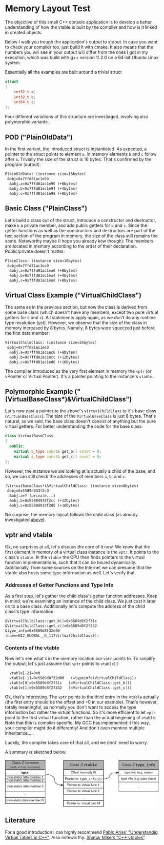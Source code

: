 # Memory Layout Test

The objective of this small C++ console application is to develop a better understanding of how the vtable is built by the compiler and how is it linked in created objects.

Below I walk you trough the application's output to stdout. In case you want to check your compiler too, just build it with cmake. It also means that the numbers you will see in your output will differ from the ones I got in my execution, which was build with g++ version 11.2.0 on a 64-bit Ubuntu Linux system. 

Essentially all the examples are built around a trivial struct
```C++
struct
{
    int32_t a;
    int32_t b;
    int64_t c;
};
```
Four different variations of this structure are investiaged, involving also polymorphic variants.

## POD ("PlainOldData")

In the first variant, the introduced struct is instantiated. As expected, a pointer to the struct points to element `a`. In memory elements `b` and `c` follow after `a`. Trivially the size of the struct is 16 bytes. That's confirmed by the program (output):
```Shell
PlainOldData: (instance size=16bytes)
 &obj=0x7ffd81ac1e90
  &obj.a=0x7ffd81ac1e90 (+0bytes)
  &obj.b=0x7ffd81ac1e94 (+4bytes)
  &obj.c=0x7ffd81ac1e98 (+8bytes)
```

## Basic Class ("PlainClass")

Let's build a class out of the struct, introduce a constructor and destructor, make `b` a private member, and add public getters for `b` and `c`. Since the getter functions as well as the constructors and destructors are part of the text section of the program in memory, the size of the class still remains the same. Noteworthy maybe (I hope you already kew though): The members are located in memory according to the order of their declaration. Public/private doesn't matter:

```Shell
PlainClass: (instance size=16bytes)
 &obj=0x7ffd81ac1ea0
  &obj.a=0x7ffd81ac1ea0 (+0bytes)
  &obj.b=0x7ffd81ac1ea4 (+4bytes)
  &obj.c=0x7ffd81ac1ea8 (+8bytes)
```

## <a name="e3">Virtual Class Example ("VirtualChildClass")</a>

The same as in the previous section, but now the class is derived from some base class (which doesn't have any members, except two pure virtual getters for `b` and `c`). All statements apply again, as we don't do any runtime type resolution (yet). However, we observe that the size of the class in memory increased by 8 bytes. Namely, 8 bytes were squeezed just before the first data member:

```Shell
VirtualChildClass: (instance size=24bytes)
 &obj=0x7ffd81ac1ec0
  &obj.a=0x7ffd81ac1ec8 (+8bytes)
  &obj.b=0x7ffd81ac1ecc (+12bytes)
  &obj.c=0x7ffd81ac1ed0 (+16bytes)
```

The compiler introduced as the very first element in memory the `vptr` (or vPointer or Virtual Pointer). It's a pointer pointing to the instance's `vtable`.

## Polymorphic Example ("(VirtualBaseClass*)&VirtualChildClass")

Let's now cast a pointer to the above's `VirtualChildClass` to it's base class (`VirtualBaseClass`). The size of the `VirtualBaseClass` is just 8 bytes. That's natural, as we said, the base class doesn't consist of anything but the pure virtual getters. For better understanding the code for the base class:

```C++
class VirtualBaseClass
{
  public:
    virtual b_type const& get_b() const = 0;
    virtual c_type const& get_c() const = 0;
};
```

However, the instance we are looking at is actually a child of the base, and so, we can still check the addresses of members `a`, `b`, and `c`:

```Shell
(VirtualBaseClass*)&VirtualChildClass: (instance size=8bytes)
 &obj=0x5589d933f2c0
  &obj.a=? (private...)
  &obj.b=0x5589d933f2cc (+12bytes)
  &obj.c=0x5589d933f2d0 (+16bytes)
```

No surprise, the memory layout follows the child class (as already investigated  [above](#e3)).

## vptr and vtable

Ok, no surprises at all, let's discuss the core of it now. We know that the first element in memory of a virtual class instance is the `vptr`. It points to the class's `vtable`. In the `vtable` the CPU then finds pointers to the virtual function implementations, such that it can be bound dynamically. Additionally, from some sources on the Internet we can presume that the vtable also hosts some type information as well. Let's verify that.

### Addresses of Getter Functions and Type Info

As a first step, let's gather the child class's getter function addresses. Keep in mind: we're examining an instance of the child class. We just cast it later on to a base class. Additionally let's compute the address of the child class's type information:

```Shell
&VirtualChildClass::get_b()=0x5589d8f2f31c
&VirtualChildClass::get_c()=0x5589d8f2f332
&type_info=0x5589d8f32d00     (name=N12_GLOBAL__N_117VirtualChildClassE):
```

### Contents of the vtable
Now let's see what's in the memory location our `vptr` points to. To simplify the output, let's just assume that `vptr` points to `vtable[]`:

```Shell
  vtable[-2]=0x0
  vtable[-1]=0x5589d8f32d00   (=typeinfo(VirtualChildClass))
  vtable[0]=0x5589d8f2f31c   (=VirtualChildClass::get_b())
  vtable[1]=0x5589d8f2f332   (=VirtualChildClass::get_c())
```

Ok, that's interesting. The `vptr` points to the third entry in the `vtable` actually (the first entry should be the offset and =0 in our example). That's however, totally meaningful, as normally you don't want to access the type information but rather the virtual functions. So it's more efficient to let `vptr` point to the first virtual function, rather than the actual beginning of `vtable`. Note that this is compiler specific. My GCC has implemented it this way, your compiler might do it differently! And don't even mentino multiple inheritance....

Luckily, the compiler takes care of that all, and we dont' need to worry.

A summary is sketched below:

![vptr and vtable illustration](doc/cpp_vptr_vtable.png)

## Literature

For a good introduction I can highly recommend [Pablo Arias' "Understandig Virtual Tables in C++"](https://pabloariasal.github.io/2017/06/10/understanding-virtual-tables/). Also noteworthy: [Shahar Mike's "C++ vtables"](https://shaharmike.com/cpp/vtable-part1/).